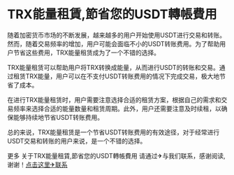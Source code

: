 # TRX能量租賃,節省您的USDT轉帳費用

随着加密货币市场的不断发展，越来越多的用户开始使用USDT进行交易和转账。然而，随着交易频率的增加，用户可能会面临不小的USDT转账费用。为了帮助用户节省这些费用，TRX能量租赁成为了一个不错的选择。

TRX能量租赁可以帮助用户将TRX转换成能量，从而进行USDT的转账和交易。通过租赁TRX能量，用户可以在不支付USDT转账费用的情况下完成交易，极大地节省了成本。

在进行TRX能量租赁时，用户需要注意选择合适的租赁方案，根据自己的需求和交易频率来选择合适的能量数量和租赁周期。此外，用户还需要注意及时续租，以确保能够持续地节省USDT转账费用。

总的来说，TRX能量租赁是一个节省USDT转账费用的有效途径，对于经常进行USDT交易和转账的用户来说，是一个不错的选择。

更多 关于TRX能量租賃,節省您的USDT轉帳費用 请通过✈与我们联系，感谢阅读,谢谢！[点击这里✈联系](https://t.me/shalong)